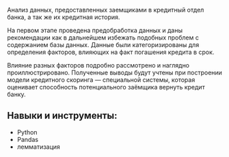Анализ данных, предоставленных заемщиками в кредитный отдел банка, а так же их кредитная история.

На первом этапе проведена предобработка данных и даны рекомендации как в дальнейшем избежать подобных проблем с содержанием базы данных.
Данные были категоризированы для определения факторов, влияющих на факт погашения кредита в срок.

Влияние разных факторов подробно рассмотрено и наглядно проиллюстрировано.
Полученные выводы будут учтены при построении модели кредитного скоринга — специальной системы, которая оценивает способность потенциального заёмщика вернуть кредит банку.


## Навыки и инструменты:
- Python
- Pandas
- лемматизация
